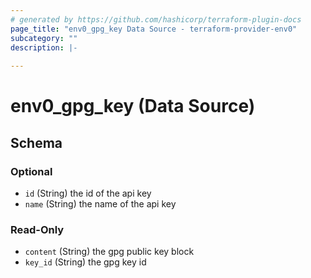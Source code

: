 ```yaml
---
# generated by https://github.com/hashicorp/terraform-plugin-docs
page_title: "env0_gpg_key Data Source - terraform-provider-env0"
subcategory: ""
description: |-
  
---
```


# env0_gpg_key (Data Source)





<!-- schema generated by tfplugindocs -->
## Schema

### Optional

- `id` (String) the id of the api key
- `name` (String) the name of the api key

### Read-Only

- `content` (String) the gpg public key block
- `key_id` (String) the gpg key id


